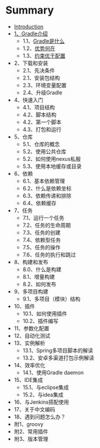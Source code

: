 # Summary

* [Introduction](README.md)
* [1、Gradle介绍](book/ch1/index.md)
   * 1.1、[Gradle是什么](./book/ch1/1.1.Gradle是什么.md)
   * 1.2、[优势何在](./book/ch1/1.2.优势.md)
   * 1.3、[约束优于配置](./book/ch1/1.3.约束优于配置.md)
* 2、下载和安装
   * 2.1、先决条件
   * 2.1、安装包结构
   * 2.3、环境变量配置
   * 2.4、升级Gradle
* 4、快速入门
   * 4.1、项目结构
   * 4.2、脚本结构
   * 4.2、第一个脚本
   * 4.3、打包和运行
* 5、仓库
   * 5.1、仓库的概念
   * 5.2、使用公共仓库
   * 5.2、如何使用nexus私服
   * 5.3、使用本地缓存或目录
* 6、依赖
   * 6.1、基本依赖管理
   * 6.2、什么是依赖坐标
   * 6.3、依赖传递和排除
   * 6.4、依赖缓存
* 7、任务
   * 7.1、运行一个任务
   * 7.2、任务的生命周期
   * 7.3、任务的创建
   * 7.4、依赖型任务
   * 7.5、任务的操作
   * 7.6、任务的执行和跳过
* 8、构建和发布
   * 8.0、什么是构建
   * 8.1、增量构建
   * 8.2、如何发布
* 9、多项目构建
   * 9.1、多项目（模块）结构
* 10、插件
   * 10.1、如何使用插件
   * 10.2、插件编写
* 11、参数化配置
* 12、自动化测试
* 13、实例解析
   * 13.1、Spring多项目脚本的解读
   * 13.2、安卓多渠道打包示例解读
* 14、效率优化
   * 14.1、使用Gradle daemon
* 15、IDE集成
   * 15.1、与eclipse集成
   * 15.2、与idea集成
* 16、与Jenkins搭配使用
* 17、关于中文编码
* 18、遇到问题怎么办？
* 附1、groovy
* 附2、常用插件
* 附3、版本管理

